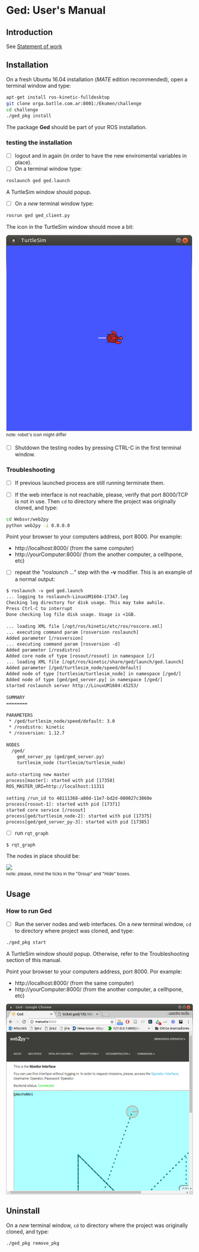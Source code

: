 # Ged: User's Manual

## Introduction

See [Statement of work](SoW.md)

## Installation

On a fresh Ubuntu 16.04 installation (*MATE* edition  recommended), open a terminal window and type:

```bash
apt-get install ros-kinetic-fulldesktop
git clone orga.batlle.com.ar:8001:/Ekumen/challenge
cd challenge
./ged_pkg install
```

The package **Ged** should be part of your ROS installation.   


### testing the installation

* [ ] logout and in again (in order to have the new enviromental variables in place). 
* [ ] On a terminal window type:

```bash
roslaunch ged ged.launch
```

A TurtleSim window should popup. 

* [ ] On a *new* terminal window type:

```bash
rosrun ged ged_client.py
```

The icon in the TurtleSim window should move a bit:

![](usersManual.d/troubleshoot-ged_client.png)   
<sup>note: robot's icon might differ</sup>

* [ ] Shutdown the testing nodes by pressing CTRL-C in the first terminal window.   


### Troubleshooting

* [ ]  If previous launched process are still running terminate them.

* [ ]  If the web interface is not reachable, please, verify that port 8000/TCP is not in use. Then ```cd``` to directory where the project was originally cloned, and type:
```bash
cd Websvr/web2py
python web2py -i 0.0.0.0
```
Point your browser to your computers address, port 8000. Por example:

- http://localhost:8000/ (from the same computer)   
- http://yourComputer:8000/ (from the another computer, a cellhpone, etc)   
 

* [ ] repeat the *"roslaunch ..."*  step with the **-v** modifier. This is an example of a normal output:

```
$ roslaunch -v ged ged.launch
... logging to roslaunch-LinuxUM1604-17347.log
Checking log directory for disk usage. This may take awhile.
Press Ctrl-C to interrupt
Done checking log file disk usage. Usage is <1GB.

... loading XML file [/opt/ros/kinetic/etc/ros/roscore.xml]
... executing command param [rosversion roslaunch]
Added parameter [/rosversion]
... executing command param [rosversion -d]
Added parameter [/rosdistro]
Added core node of type [rosout/rosout] in namespace [/]
... loading XML file [/opt/ros/kinetic/share/ged/launch/ged.launch]
Added parameter [/ged/turtlesim_node/speed/default]
Added node of type [turtlesim/turtlesim_node] in namespace [/ged/]
Added node of type [ged/ged_server.py] in namespace [/ged/]
started roslaunch server http://LinuxUM1604:45253/

SUMMARY
========

PARAMETERS
 * /ged/turtlesim_node/speed/default: 3.0
 * /rosdistro: kinetic
 * /rosversion: 1.12.7

NODES
  /ged/
    ged_server_py (ged/ged_server.py)
    turtlesim_node (turtlesim/turtlesim_node)

auto-starting new master
process[master]: started with pid [17358]
ROS_MASTER_URI=http://localhost:11311

setting /run_id to 48111368-a80d-11e7-bd2d-080027c3860e
process[rosout-1]: started with pid [17371]
started core service [/rosout]
process[ged/turtlesim_node-2]: started with pid [17375]
process[ged/ged_server_py-3]: started with pid [17385]
```


* [ ] run ```rqt_graph```

```bash
$ rqt_graph
```

The nodes in place should be:

![](usersManual.d/troubleshot-architecture.png)   
<sup> note: please, mind the ticks in the "Group" and "Hide" boxes.</sup> 

## Usage


### How to run Ged

* [ ] Run the server nodes and web interfaces. On a *new* terminal window, ```cd``` to directory where project was cloned, and type:

```bash
./ged_pkg start
```

A TurtleSim window should popup. Otherwise, refer to the Troubleshooting section of this manual.

Point your browser to your computers address, port 8000. Por example:

* http://localhost:8000/ (from the same computer)   
* http://yourComputer:8000/ (from the another    computer, a cellhpone, etc)

![](usersManual.d/websvr-monitor.png)


## Uninstall

On a *new* terminal window, ```cd``` to directory where the project was originally cloned, and type:
```bash
./ged_pkg remove_pkg
```
